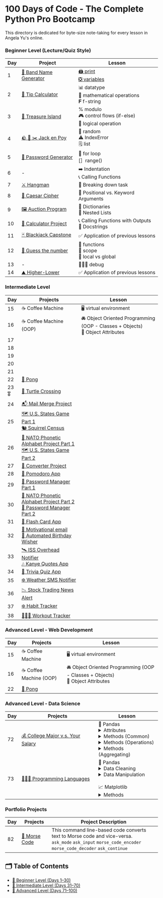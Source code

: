 # 100 Days of Code - The Complete Python Pro Bootcamp

This directory is dedicated for byte-size note-taking for every lesson in Angela Yu's online.

### Beginner Level (Lecture/Quiz Style)
|Day|Project|Lesson|
|---|-------|------|
|1  |[🥁 Band Name Generator](./day-01/band-name-generator/main.py)|[🖨️ print](./day-01/printing-challenge/main.py)<br>[❎ variables](./day-01/variables/main.py)|
|2  |[🍛 Tip Calculator](./day-02/main.py) | 📊 datatype<br>🧮 mathematical operations<br>𝐅  f-string|
|3  |[💎 Treasure Island](./day-03/main.py) |% modulo<br>🎮 control flows (if-else)<br>🧮 logical operation|
|4  |[🪨 📃 ✂️ Jack en Poy](./day-04/main.py)|🎴 random<br>⚠️ IndexError<br>🗒️ list|
|5  |[🔑 Password Generator](./day-05/main.py)|🔄 for loop<br>[］range()|
|6  |-    |➡️ Indentation<br>📞 Calling Functions|
|7  |[⚔ Hangman](./day-07/main.py)|🔻 Breaking down task |
|8  |[🔐 Caesar Cipher](./day-08/main.py)|🧐 Positional vs. Keyword Arguments|
|9  |[🖼️ Auction Program](./day-09/main.py)|📖 Dictionaries<br>🪹 Nested Lists|
|10 |[🟰 Calculator Project](./day-10/main.py)| 📞 Calling Functions with Outputs<br>📃 Docstrings|
|11 |[🃏 Blackjack Capstone](./day-11/main.py)|✅ Application of previous lessons |
|12 |[🔢 Guess the number](./day-12/main.py) |🔢 functions<br>👥 scope<br>🧠 local vs global|
|13 | - | 🧑🏻‍💻 debug |
|14|[⛰️ Higher-Lower](./day-14/main.py)|✅ Application of previous lessons|


### Intermediate Level
|Day|Projects|Lesson|
|---|--------|------|
|15 |☕️ Coffee Machine|🖥️ virtual environment|
|16 |☕️ Coffee Machine (OOP)|🚘 Object Oriented Programming (OOP - Classes + Objects)<br>🚙 Object Attributes|
|17 |      |     |
|18 |      |     |
|19 |      |     |
|20 |      |     |
|21 |      |     |
|22 |[🏸 Pong](./day-22/main.py)||
|23🎖️|[🐢 Turtle Crossing](./day-23/main.py) |     |
|24 |[📬 Mail Merge Project](./day-24/mail_merge_project_start/main.py)|     |
|25 |[🗺️ U.S. States Game Part 1](./day-25/day-25-challenge-states-quiz/main.py) <br>[🐿️ Squirrel Census](./day-25/day-25-challenge-squirrel-count/main.py)|     |
|26 |[🧭 NATO Phonetic Alphabet Project Part 1](./day-26/day-26-NATO-alphabet-start/main.py)<br>[🗺️ U.S. States Game Part 2](./day-26/day-26-challenge-states-quiz/main.py)|     |
|27 |[📏 Converter Project](./day-27/day-27-converter-GUI-challenge/main.py)      |     |
|28 |[🍅 Pomodoro App](./day-28/day-28-pomodoro-challenge/main.py)|     |
|29 |[🔑 Password Manager Part 1](./day-29/day-29-password-manager-start/main.py)|    |
|30 |[🧭 NATO Phonetic Alphabet Project Part 2](./day-30/day-30-NATO-alphabet-challenge/main.py)<br>[🔑 Password Manager Part 2](./day-30/day-30-password-manager-challenge/main.py)||
|31 |[📇 Flash Card App](./day-31/main.py)||
|32 |[💌 Motivational email](./day-32/day-32-motivational-email-challenge/main.py)<br>[🎂 Automated Birthday Wisher](./day-32/day-32-birthday-wisher-start/main.py)||
|33 |[🛰️ ISS Overhead Notifier](./day-33/day-33-issoverheard-challenge)<br>[🎶 Kanye Quotes App](./day-33/day-33-kanye-quotes/)||
|34 |[🧐 Trivia Quiz App](.day-34/day-34-quizzler-app-start/main.py)||
|35 |[❄️ Weather SMS Notifier](./day-35/main.py)||
|36 |[📉 Stock Trading News Alert](./day-36/main.py)||
|37 |[❄️ Habit Tracker](./day-37/main.py)||
|38 |[🏋🏽‍♀️ Workout Tracker](./day-38/main.py)||


### Advanced Level - Web Development
|Day|Projects|Lesson|
|---|--------|------|
|15 |☕️ Coffee Machine|🖥️ virtual environment|
|16 |☕️ Coffee Machine (OOP)|🚘 Object Oriented Programming (OOP - Classes + Objects)<br>🚙 Object Attributes|
|22 |[🏸 Pong](./day-22/main.py)||


### Advanced Level - Data Science 
|Day|Projects|Lesson|
|---|--------|------|
|72 |[💰 College Major v.s. Your Salary](./day-72/Data%20Exploration%20Pandas%20College%20Major.ipynb)|🐼 Pandas<br><details><summary>Attributes</summary><ul><li>df.columns</li><li>df.shape</li></ul></details><details><summary>Methods (Common)</summary><ul><li>df.head()</li><li>df.tail()</li><li>df\['column'].min()</li><li>df\['column'].max()</li><li>df\['column'].idxmin()</li><li>df\['column'].idxmax()</li></ul></details><details><summary>Methods (Operations)</summary><ul><li>df.isna()</li><li>df.dropna()</li><li>df\['column'].loc\[int]</li><li>df.insert(index, col_name, df_col)</li><li>df.sort_values('column', ascending=False)</li></ul></details><details><summary>Methods (Aggregating)</summary><ul><li>df.groupby('column')</li><li>df.groupby('column').count()</li><li>df.groupby('column').mean()</li></ul></details>|
|73 |[👩🏼‍💻 Programming Languages](./day-73/Programming_Languages.ipynb)|🐼 Pandas<br><details><summary>Data Cleaning</summary><ul><li>pd.to_date_time(df\['date']</li><li>df.isna().values.any()</li></ul></details><details><summary>Data Manipulation</summary><ul><li>df.pivot(index, column, values')</li><li>df.rolling(window=3).mean()</li></ul></details><br>📈 Matplotlib<br><details><summary>Methods</summary><ul><li>plt.plot(x, y, linestyle, color)</li><li>plt.figure(figsize=(16,10))</li><li>plt.xticks(fontsize=14)</li><li>plt.yticks(fontsize=14)</li><li>plt.xlabel('Date', fontsize=14)</li><li>plt.ylabel('Number of Posts', fontsize=14)</li><li>plt.ylim(0, 35000)</li><li>plt.legend(fontsize=16)</li></ul></details>|

### Portfolio Projects
|Day|Projects|Project Description|
|---|--------|-------------------|
|82 |[🔢 Morse Code](./day-82/main.py)|This command line-based code converts text to Morse code and vice-versa.<br>```ask_mode``` ```ask_input``` ```morse_code_encoder``` ```morse_code_decoder``` ```ask_continue```|



## 🗂️ Table of Contents
- [📘 Beginner Level (Days 1–30)](./beginner.md)
- [📙 Intermediate Level (Days 31–70)](./intermediate.md)
- [📕 Advanced Level (Days 71–100)](./advanced.md)

